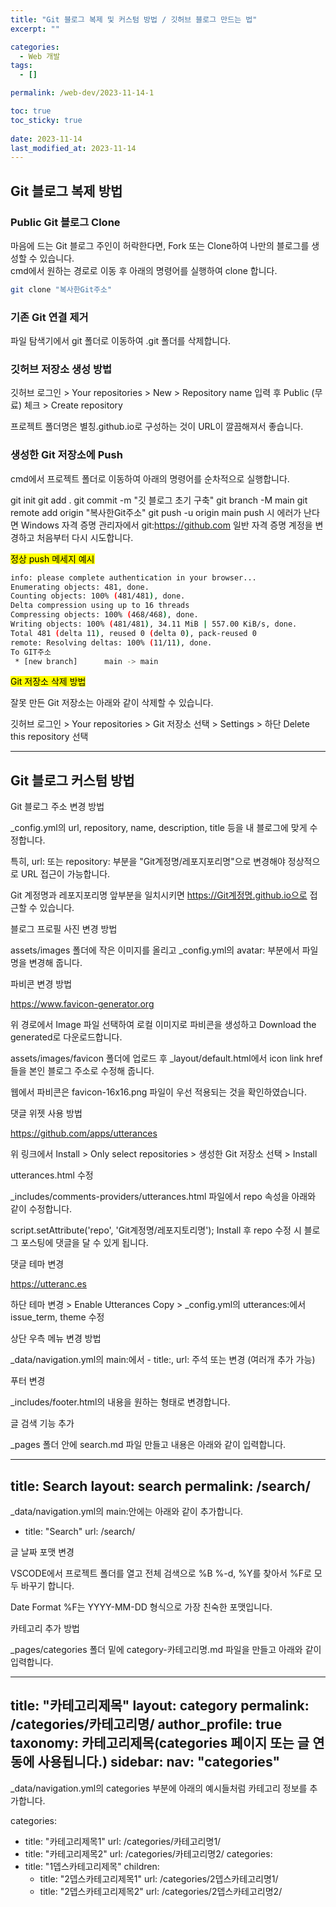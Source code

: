 ```yaml
---
title: "Git 블로그 복제 및 커스텀 방법 / 깃허브 블로그 만드는 법"
excerpt: ""

categories:
  - Web 개발
tags:
  - []

permalink: /web-dev/2023-11-14-1

toc: true
toc_sticky: true
 
date: 2023-11-14
last_modified_at: 2023-11-14
---
```


## Git 블로그 복제 방법


### Public Git 블로그 Clone

마음에 드는 Git 블로그 주인이 허락한다면, Fork 또는 Clone하여 나만의 블로그를 생성할 수 있습니다.  
cmd에서 원하는 경로로 이동 후 아래의 명령어를 실행하여 clone 합니다.
```bash
git clone "복사한Git주소"
```

### 기존 Git 연결 제거

파일 탐색기에서 git 폴더로 이동하여 .git 폴더를 삭제합니다.



### 깃허브 저장소 생성 방법

깃허브 로그인 > Your repositories > New > Repository name 입력 후 Public (무료) 체크 > Create repository

프로젝트 폴더명은 별칭.github.io로 구성하는 것이 URL이 깔끔해져서 좋습니다.



### 생성한 Git 저장소에 Push

cmd에서 프로젝트 폴더로 이동하여 아래의 명령어를 순차적으로 실행합니다.

git init
git add .
git commit -m "깃 블로그 초기 구축"
git branch -M main
git remote add origin "복사한Git주소"
git push -u origin main
push 시 에러가 난다면 Windows 자격 증명 관리자에서 git:https://github.com 일반 자격 증명 계정을 변경하고 처음부터 다시 시도합니다.

<mark>정상 push 메세지 예시</mark>
```bash
info: please complete authentication in your browser...
Enumerating objects: 481, done.
Counting objects: 100% (481/481), done.
Delta compression using up to 16 threads
Compressing objects: 100% (468/468), done.
Writing objects: 100% (481/481), 34.11 MiB | 557.00 KiB/s, done.
Total 481 (delta 11), reused 0 (delta 0), pack-reused 0
remote: Resolving deltas: 100% (11/11), done.
To GIT주소
 * [new branch]      main -> main
```

<mark>Git 저장소 삭제 방법</mark>

잘못 만든 Git 저장소는 아래와 같이 삭제할 수 있습니다.

깃허브 로그인 > Your repositories > Git 저장소 선택 > Settings > 하단 Delete this repository 선택

---

## Git 블로그 커스텀 방법


Git 블로그 주소 변경 방법

_config.yml의 url, repository, name, description, title 등을 내 블로그에 맞게 수정합니다.

특히, url: 또는 repository: 부분을 "Git계정명/레포지포리명"으로 변경해야 정상적으로 URL 접근이 가능합니다.

Git 계정명과 레포지포리명 앞부분을 일치시키면 https://Git계정명.github.io으로 접근할 수 있습니다.



블로그 프로필 사진 변경 방법

assets/images 폴더에 작은 이미지를 올리고 _config.yml의 avatar: 부분에서 파일명을 변경해 줍니다.



파비콘 변경 방법

https://www.favicon-generator.org

위 경로에서 Image 파일 선택하여 로컬 이미지로 파비콘을 생성하고 Download the generated로 다운로드합니다.

assets/images/favicon 폴더에 업로드 후 _layout/default.html에서 icon link href들을 본인 블로그 주소로 수정해 줍니다.

웹에서 파비콘은 favicon-16x16.png 파일이 우선 적용되는 것을 확인하였습니다.



댓글 위젯 사용 방법

https://github.com/apps/utterances

위 링크에서 Install > Only select repositories > 생성한 Git 저장소 선택 > Install



utterances.html 수정

_includes/comments-providers/utterances.html 파일에서 repo 속성을 아래와 같이 수정합니다.

script.setAttribute('repo', 'Git계정명/레포지토리명');
Install 후 repo 수정 시 블로그 포스팅에 댓글을 달 수 있게 됩니다.



댓글 테마 변경

https://utteranc.es

하단 테마 변경 > Enable Utterances Copy > _config.yml의 utterances:에서 issue_term, theme 수정



상단 우측 메뉴 변경 방법

_data/navigation.yml의 main:에서 - title:, url:  주석 또는 변경 (여러개 추가 가능)



푸터 변경

_includes/footer.html의 내용을 원하는 형태로 변경합니다.



글 검색 기능 추가

_pages 폴더 안에 search.md 파일 만들고 내용은 아래와 같이 입력합니다.

---
title: Search
layout: search
permalink: /search/
---
_data/navigation.yml의 main:안에는 아래와 같이 추가합니다.

  - title: "Search"
    url: /search/


글 날짜 포맷 변경

VSCODE에서 프로젝트 폴더를 열고 전체 검색으로 %B %-d, %Y를 찾아서 %F로 모두 바꾸기 합니다.

Date Format %F는 YYYY-MM-DD 형식으로 가장 친숙한 포맷입니다.



카테고리 추가 방법

_pages/categories 폴더 밑에 category-카테고리명.md 파일을 만들고 아래와 같이 입력합니다.

---
title: "카테고리제목"
layout: category
permalink: /categories/카테고리명/
author_profile: true
taxonomy: 카테고리제목(categories 페이지 또는 글 연동에 사용됩니다.)
sidebar:
  nav: "categories"
---
_data/navigation.yml의 categories 부분에 아래의 예시들처럼 카테고리 정보를 추가합니다.

categories:
  - title: "카테고리제목1"
    url: /categories/카테고리명1/
  - title: "카테고리제목2"
    url: /categories/카테고리명2/
categories:
  - title: "1뎁스카테고리제목"
    children:
      - title: "2뎁스카테고리제목1"
        url: /categories/2뎁스카테고리명1/
      - title: "2뎁스카테고리제목2"
        url: /categories/2뎁스카테고리명2/
